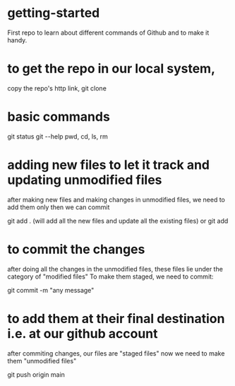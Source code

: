 # getting-started
First repo to learn about different commands of Github and to make it handy.

# to get the repo in our local system,
copy the repo's http link,
git clone <link>

# basic commands
git status
git --help
pwd, cd, ls, rm

# adding new files to let it track and updating unmodified files
after making new files and making changes in unmodified files, we need to add them only then we can commit

git add . (will add all the new files and update all the existing files) or git add <file name>

# to commit the changes 
after doing all the changes in the unmodified files, these files lie under the category of "modified files"
To make them staged, we need to commit:

 git commit -m "any message"

# to add them at their final destination i.e. at our github account
after commiting changes, our files are "staged files"
now we need to make them "unmodified files"

git push origin main


